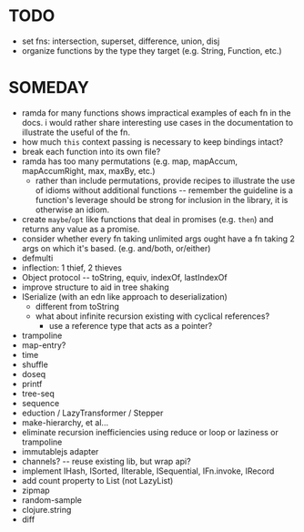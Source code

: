 # TODO

* set fns: intersection, superset, difference, union, disj
* organize functions by the type they target (e.g. String, Function, etc.)

# SOMEDAY

* ramda for many functions shows impractical examples of each fn in the docs.  i would rather share interesting use cases in the documentation to illustrate the useful of the fn.
* how much `this` context passing is necessary to keep bindings intact?
* break each function into its own file?
* ramda has too many permutations (e.g. map, mapAccum, mapAccumRight, max, maxBy, etc.)
  * rather than include permutations, provide recipes to illustrate the use of idioms without additional functions -- remember the guideline is a function's leverage should be strong for inclusion in the library, it is otherwise an idiom.
* create `maybe`/`opt` like functions that deal in promises (e.g. `then`) and returns any value as a promise.
* consider whether every fn taking unlimited args ought have a fn taking 2 args on which it's based. (e.g. and/both, or/either)
* defmulti
* inflection: 1 thief, 2 thieves
* Object protocol -- toString, equiv, indexOf, lastIndexOf
* improve structure to aid in tree shaking
* ISerialize (with an edn like approach to deserialization)
  * different from toString
  * what about infinite recursion existing with cyclical references?
    * use a reference type that acts as a pointer?
* trampoline
* map-entry?
* time
* shuffle
* doseq
* printf
* tree-seq
* sequence
* eduction / LazyTransformer / Stepper
* make-hierarchy, et al...
* eliminate recursion inefficiencies using reduce or loop or laziness or trampoline
* immutablejs adapter
* channels? -- reuse existing lib, but wrap api?
* implement IHash, ISorted, IIterable, ISequential, IFn.invoke, IRecord
* add count property to List (not LazyList)
* zipmap
* random-sample
* clojure.string
* diff